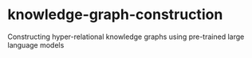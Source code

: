 # knowledge-graph-construction
Constructing hyper-relational knowledge graphs using pre-trained large language models
